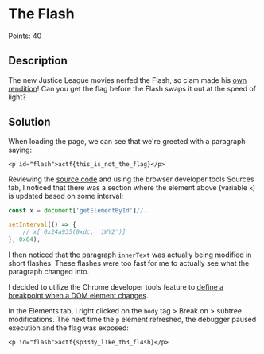 # The Flash

Points: 40

## Description

The new Justice League movies nerfed the Flash, so clam made his [own rendition](https://the-flash.web.actf.co/)! Can you get the flag before the Flash swaps it out at the speed of light?

## Solution

When loading the page, we can see that we're greeted with a paragraph saying:

```markup
<p id="flash">actf{this_is_not_the_flag}</p>
```

Reviewing the [source code](./flash.js) and using the browser developer tools Sources tab, I noticed that there was a section where the element above (variable `x`) is updated based on some interval:

```javascript
const x = document['getElementById']//..

setInterval(() => {
    // x[_0x24a935(0xdc, '1WY2')]
}, 0x64);
```

I then noticed that the paragraph `innerText` was actually being modified in short flashes. These flashes were too fast for me to actually see what the paragraph changed into.

I decided to utilize the Chrome developer tools feature to [define a breakpoint when a DOM element changes](https://developer.chrome.com/docs/devtools/javascript/breakpoints/#dom).

In the Elements tab, I right clicked on the `body` tag > Break on > subtree modifications. The next time the `p` element refreshed, the debugger paused execution and the flag was exposed:

```markup
<p id="flash">actf{sp33dy_l1ke_th3_fl4sh}</p>
```
